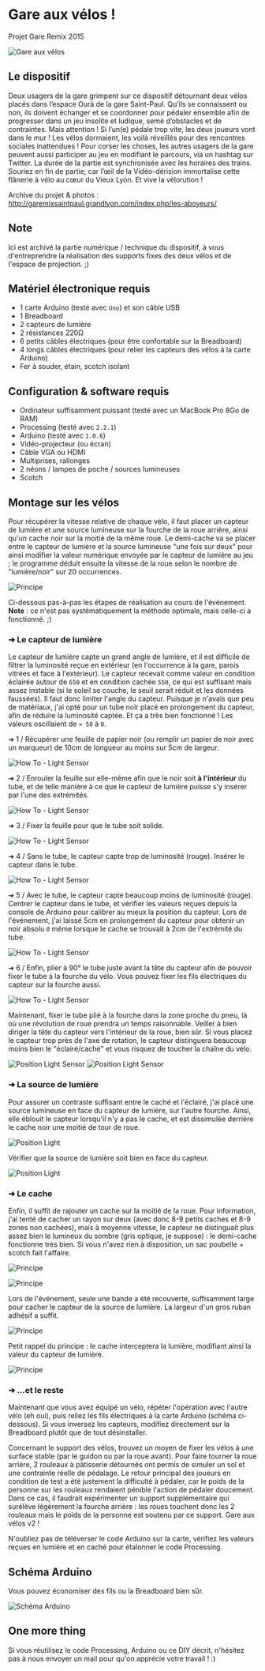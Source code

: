 # Gare aux vélos !
Projet Gare Remix 2015

![Gare aux vélos](http://garemixsaintpaul.grandlyon.com/wp-content/uploads/2015/04/GR_velorution.jpg)

## Le dispositif

Deux usagers de la gare grimpent sur ce dispositif détournant deux vélos placés dans l’espace Ourà de la gare Saint-Paul. Qu’ils se connaissent ou non, ils doivent échanger et se coordonner pour pédaler ensemble afin de progresser dans un jeu insolite et ludique, semé d’obstacles et de contraintes. Mais attention ! Si l’un(e) pédale trop vite, les deux joueurs vont dans le mur ! Les vélos dormaient, les voilà réveillés pour des rencontres sociales inattendues ! Pour corser les choses, les autres usagers de la gare peuvent aussi participer au jeu en modifiant le parcours, via un hashtag sur Twitter. La durée de la partie est synchronisée avec les horaires des trains. Souriez en fin de partie, car l’œil de la Vidéo-dérision immortalise cette flânerie à vélo au cœur du Vieux Lyon. Et vive la vélorution !

Archive du projet & photos :
http://garemixsaintpaul.grandlyon.com/index.php/les-aboyeurs/

## Note

Ici est archivé la partie numérique / technique du dispositif, à vous d'entreprendre la réalisation des supports fixes des deux vélos et de l'espace de projection. ;)


## Matériel électronique requis

  * 1 carte Arduino (testé avec `Uno`) et son câble USB
  * 1 Breadboard
  * 2 capteurs de lumière
  * 2 résistances 220Ω
  * 6 petits câbles électriques (pour être confortable sur la Breadboard)
  * 4 longs câbles électriques (pour relier les capteurs des vélos à la carte Arduino)
  * Fer à souder, étain, scotch isolant


## Configuration & software requis

  * Ordinateur suffisamment puissant (testé avec un MacBook Pro 8Go de RAM)
  * Processing (testé avec `2.2.1`)
  * Arduino (testé avec `1.0.6`)
  * Vidéo-projecteur (ou écran)
  * Câble VGA ou HDMI
  * Multiprises, rallonges
  * 2 néons / lampes de poche / sources lumineuses
  * Scotch

## Montage sur les vélos

Pour récupérer la vitesse relative de chaque vélo, il faut placer un capteur de lumière et une source lumineuse sur la fourche de la roue arrière, ainsi qu'un cache noir sur la moitié de la même roue. Le demi-cache va se placer entre le capteur de lumière et la source lumineuse "une fois sur deux" pour ainsi modifier la valeur numérique envoyée par le capteur de lumière au jeu ; le programme déduit ensuite la vitesse de la roue selon le nombre de "lumière/noir" sur 20 occurrences. 

![Principe](Ressources/Principe.gif)

Ci-dessous pas-à-pas les étapes de réalisation au cours de l'événement.
**Note** : ce n'est pas systématiquement la méthode optimale, mais celle-ci a fonctionné. ;) 

### ➜ Le capteur de lumière

Le capteur de lumière capte un grand angle de lumière, et il est difficile de filtrer la luminosité reçue en extérieur (en l'occurrence à la gare, parois vitrées et face à l'extérieur). Le capteur recevait comme valeur en condition éclairée autour de `650` et en condition cachée `550`, ce qui est suffisant mais assez instable (si le soleil se couche, le seuil serait réduit et les données faussées). Il faut donc limiter l'angle du capteur. Puisque je n'avais que peu de matériaux, j'ai opté pour un tube noir placé en prolongement du capteur, afin de réduire la luminosité captée. Et ça a très bien fonctionné ! Les valeurs oscillaient de `> 50` à `0`.

➜ 1 / Récupérer une feuille de papier noir (ou remplir un papier de noir avec un marqueur) de 10cm de longueur au moins sur 5cm de largeur.

![How To - Light Sensor](Ressources/HowTo_LightSensor1.png)

➜ 2 / Enrouler la feuille sur elle-même afin que le noir soit **à l'intérieur** du tube, et de telle manière à ce que le capteur de lumière puisse s'y insérer par l'une des extrémités.

![How To - Light Sensor](Ressources/HowTo_LightSensor2.png)

➜ 3 / Fixer la feuille pour que le tube soit solide.

![How To - Light Sensor](Ressources/HowTo_LightSensor3.png)

➜ 4 / Sans le tube, le capteur capte trop de luminosité (rouge). Insérer le capteur dans le tube.

![How To - Light Sensor](Ressources/HowTo_LightSensor4.png)

➜ 5 / Avec le tube, le capteur capte beaucoup moins de luminosité (rouge). Centrer le capteur dans le tube, et vérifier les valeurs reçues depuis la console de Arduino pour calibrer au mieux la position du capteur. Lors de l'événement, j'ai laissé 5cm en prolongement du capteur pour obtenir un noir absolu `0` même lorsque le cache se trouvait à 2cm de l'extrémité du tube.

![How To - Light Sensor](Ressources/HowTo_LightSensor5.png)

➜ 6 / Enfin, plier à 90° le tube juste avant la tête du capteur afin de pouvoir fixer le tube à la fourche du vélo. Vous pouvez fixer les fils électriques du capteur sur la fourche aussi.

![How To - Light Sensor](Ressources/HowTo_LightSensor6.png)

Maintenant, fixer le tube plié à la fourche dans la zone proche du pneu, là où une révolution de roue prendra un temps raisonnable. Veiller à bien diriger la tête du capteur vers l'intérieur de la roue, bien sûr. Si vous placez le capteur trop près de l'axe de rotation, le capteur distinguera beaucoup moins bien le "éclairé/caché" et vous risquez de toucher la chaîne du vélo.

![Position Light Sensor](Ressources/PositionLightSensor_Profil.png)
![Position Light Sensor](Ressources/PositionLightSensor.png)


### ➜ La source de lumière

Pour assurer un contraste suffisant entre le caché et l'éclairé, j'ai placé une source lumineuse en face du capteur de lumière, sur l'autre fourche. Ainsi, elle éblouit le capteur lorsqu'il n'y a pas le cache, et est dissimulée derrière le cache noir une moitié de tour de roue.

![Position Light](Ressources/PositionLight.png)

Vérifier que la source de lumière soit bien en face du capteur.

![Position Light](Ressources/PositionLight2.png)


### ➜ Le cache

Enfin, il suffit de rajouter un cache sur la moitié de la roue. Pour information, j'ai tenté de cacher un rayon sur deux (avec donc 8-9 petits caches et 8-9 zones non cachées), mais à moyenne vitesse, le capteur ne distinguait plus assez bien le lumineux du sombre (gris optique, je suppose) : le demi-cache fonctionne très bien. Si vous n'avez rien à disposition, un sac poubelle + scotch fait l'affaire.

![Principe](Ressources/Cache.png)

![Principe](Ressources/Cache_Profil.png)

Lors de l'événement, seule une bande a été recouverte, suffisamment large pour cacher le capteur de la source de lumière. La largeur d'un gros ruban adhésif a suffit.

![Principe](Ressources/Cache_Profil2.png)

Petit rappel du principe : le cache interceptera la lumière, modifiant ainsi la valeur du capteur de lumière.

![Principe](Ressources/Principe.gif)


### ➜ …et le reste

Maintenant que vous avez équipé un vélo, répéter l'opération avec l'autre vélo (eh oui), puis reliez les fils électriques à la carte Arduino (schéma ci-dessous). Si vous inversez les capteurs, modifiez directement sur la Breadboard plutôt que de tout désinstaller.

Concernant le support des vélos, trouvez un moyen de fixer les vélos à une surface stable (par le guidon ou par la roue avant). Pour faire tourner la roue arrière, 2 rouleaux à pâtisserie détournés ont permis de simuler un sol et une contrainte réelle de pédalage. Le retour principal des joueurs en condition de test a été justement la difficulté à pédaler, car le poids de la personne sur les rouleaux rendaient pénible l'action de pédaler doucement. Dans ce cas, il faudrait expérimenter un support supplémentaire qui surélève légèrement la fourche arrière : les roues touchent donc les 2 rouleaux mais le poids de la personne est soutenu par ce support. Gare aux vélos v2 !

N'oubliez pas de téléverser le code Arduino sur la carte, vérifiez les valeurs reçues en lumière et en caché pour étalonner le code Processing. 



## Schéma Arduino

Vous pouvez économiser des fils ou la Breadboard bien sûr.

![Schéma Arduino](Arduino/Schema.png)


## One more thing

Si vous réutilisez le code Processing, Arduino ou ce DIY décrit, n'hésitez pas à nous envoyer un mail pour qu'on apprécie votre travail ! :)
